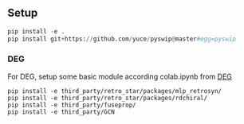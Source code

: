 ## Setup

```python
pip install -e .
pip install git+https://github.com/yuce/pyswip@master#egg=pyswip
```


### DEG
For DEG, setup some basic module according colab.ipynb from [DEG](https://github.com/gmh14/data_efficient_grammar)

```
pip install -e third_party/retro_star/packages/mlp_retrosyn/
pip install -e third_party/retro_star/packages/rdchiral/
pip install -e third_party/fuseprop/
pip install -e third_party/GCN
```